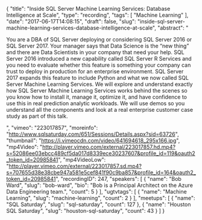 {
  "title": "Inside SQL Server Machine Learning Services: Database Intelligence at Scale",
  "type": "recording",
  "tags": [
    "Machine Learning"
  ],
  "date": "2017-06-17T14:08:15",
  "draft": false,
  "slug": "inside-sql-server-machine-learning-services-database-intelligence-at-scale",
  "abstract": "<p>You are a DBA of SQL Server deploying or considering SQL Server 2016 or SQL Server 2017. Your manager says that Data Science is the “new thing” and there are Data Scientists in your company that need your help. SQL Server 2016 introduced a new capability called SQL Server R Services and you need to evaluate whether this feature is something your company can trust to deploy in production for an enterprise environment. SQL Server 2017 expands this feature to include Python and what we now called SQL Server Machine Learning Services. We will explore and understand exactly how SQL Server Machine Learning Services works behind the scenes so you know how to install it, manage it, optimize it, and have confidence to use this in real prediction analytic workloads. We will use demos so you understand all the components and look at a real enterprise customer case study as part of this talk.</p>",
  "vimeo": "223017857",
  "moreinfo": "http://www.sqlsaturday.com/651/Sessions/Details.aspx?sid=63726",
  "thumbnail": "https://i.vimeocdn.com/video/641694618_295x166.jpg",
  "mp4Video": "http://player.vimeo.com/external/223017857.hd.mp4?s=52086ee03ebcc489cf5da017d8339ece30237607&profile_id=119&oauth2_token_id=20985841",
  "mp4VideoLow": "http://player.vimeo.com/external/223017857.sd.mp4?s=707655d38e38cbe947a581e5cef841f90c9ba857&profile_id=164&oauth2_token_id=20985841",
  "recordingID": 247,
  "speakers": [
    {
      "name": "Bob Ward",
      "slug": "bob-ward",
      "bio": "Bob is a Principal Architect on the Azure Data Engineering team.",
      "count": 5
    }
  ],
  "ugtvtags": [
    {
      "name": "Machine Learning",
      "slug": "machine-learning",
      "count": 2
    }
  ],
  "meetups": [
    {
      "name": "SQL Saturday",
      "slug": "sql-saturday",
      "count": 127
    },
    {
      "name": "Houston SQL Saturday",
      "slug": "houston-sql-saturday",
      "count": 43
    }
  ]
}